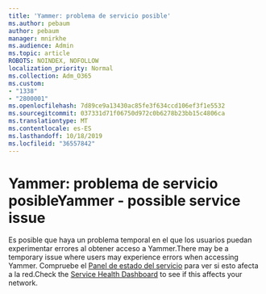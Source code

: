 ```yaml
---
title: 'Yammer: problema de servicio posible'
ms.author: pebaum
author: pebaum
manager: mnirkhe
ms.audience: Admin
ms.topic: article
ROBOTS: NOINDEX, NOFOLLOW
localization_priority: Normal
ms.collection: Adm_O365
ms.custom:
- "1338"
- "2800001"
ms.openlocfilehash: 7d89ce9a13430ac85fe3f634ccd106ef3f1e5532
ms.sourcegitcommit: 037331d71f06750d972c0b6278b23bb15c4806ca
ms.translationtype: MT
ms.contentlocale: es-ES
ms.lasthandoff: 10/18/2019
ms.locfileid: "36557842"
---
```

# <a name="yammer---possible-service-issue"></a><span data-ttu-id="3b3cf-102">Yammer: problema de servicio posible</span><span class="sxs-lookup"><span data-stu-id="3b3cf-102">Yammer - possible service issue</span></span>

<span data-ttu-id="3b3cf-103">Es posible que haya un problema temporal en el que los usuarios puedan experimentar errores al obtener acceso a Yammer.</span><span class="sxs-lookup"><span data-stu-id="3b3cf-103">There may be a temporary issue where users may experience errors when accessing Yammer.</span></span> <span data-ttu-id="3b3cf-104">Compruebe el [Panel de estado del servicio](https://admin.microsoft.com/AdminPortal/Home#/servicehealth) para ver si esto afecta a la red.</span><span class="sxs-lookup"><span data-stu-id="3b3cf-104">Check the [Service Health Dashboard](https://admin.microsoft.com/AdminPortal/Home#/servicehealth) to see if this affects your network.</span></span>
